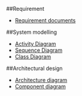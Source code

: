 ##Requirement  

- [Requirement documents](https://drive.google.com/drive/folders/1S6xUuNk3vq5FKilgbk7mHrLJcstKlJoI?usp=drive_link)  

##System modelling   
- [Activity Diagram](https://drive.google.com/drive/folders/1xAH1zFezTHGTG5FU2OyuNMplKIFVRcqL?usp=drive_link)  
- [Sequence Diagram](https://drive.google.com/drive/folders/1HmSaYYTF1l94_AVyfoJqtM4AJiQPQ4Gf?usp=drive_link)  
- [Class Diagram](https://drive.google.com/drive/folders/1pI6Yx-oAruMGQ-6PtZe0T3ombXZnvZLM?usp=drive_link)  

##Architectural design  
- [Architecture diagram](https://drive.google.com/drive/folders/16zfxqQk44bwXZItYvcQUi0Bj5ub1bh_t?usp=drive_link)  
- [Component diagram](https://drive.google.com/drive/folders/1dshpQBtsuDtmUNWOZ0maFK_xJfCelaKy?usp=drive_link)  
